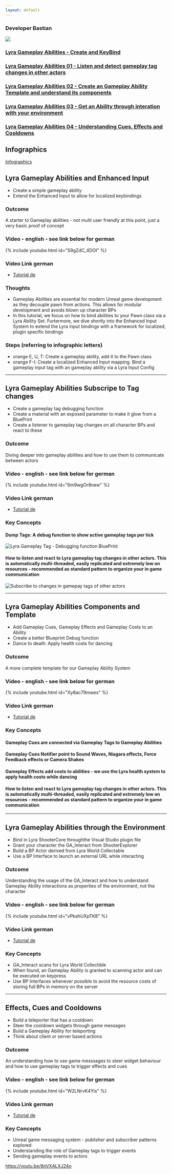 ```yaml
---
layout: default
---
```

### Developer Bastian

<img src="{{site.url}}/www/assets/images/abilities_en.png" style="display: block; margin: auto;" class="medium-zoom-image" />

### [Lyra Gameplay Abilities - Create and KeyBind](#lyra-gameplay-abilities-and-enhanced-input)
### [Lyra Gameplay Abilities 01 - Listen and detect gameplay tag changes in other actors](#lyra-gameplay-abilities-subscripe-to-tag-changes)
### [Lyra Gameplay Abilities 02 - Create an Gameplay Ability Template and understand its components](#lyra-gameplay-abilities-components-and-template)
### [Lyra Gameplay Abilities 03 - Get an Ability through interation with your environment](#lyra-gameplay-abilities-through-the-environment)
### [Lyra Gameplay Abilities 04 - Understanding Cues, Effects and Cooldowns](#effects-cues-and-cooldowns)

## Infographics
[Infographics](https://github.com/DeveloperBastian/Unreal-Lyra-Concepts/blob/main/infographics/Unreal%20Lyra.pdf)

## Lyra Gameplay Abilities and Enhanced Input
*	Create a simple gameplay ability
*	Extend the Enhanced Input to allow for localized keybindings

### Outcome
A starter to Gameplay abilities - not multi user friendly at this point, just a very basic proof of concept

### Video - english - see link below for german
{% include youtube.html id="S9gZdC_4DOI" %}

### Video Link german
*	[Tutorial de](https://youtu.be/L2pJ7EZgras)


### Thoughts
*	Gameplay Abilities are essential for modern Unreal game development as they decouple pawn from actions. This allows for modular development and avoids blown up character BPs
*	In this tutorial, we focus on how to bind abilities to your Pawn class via a Lyra Ability Set. Furtermore, we dive shortly into the Enhanced Input System to extend the Lyra input bindings with a framework for localized, plugin specific bindings

### Steps (referring to infographic letters)
*	orange E, U, T: 	Create a gameplay ability, add it to the Pawn class
*	orange F-I:			Create a localized Enhanced Input mapping. Bind a gameplay input tag with an gameplay ability via a Lyra Input Config

***

## Lyra Gameplay Abilities Subscripe to Tag changes
*	Create a gameplay tag debugging function
*	Create a material with an exposed parameter to make it glow from a BluePrint
*	Create a listener to gameplay tag changes on all character BPs and react to these

### Outcome
Diving deeper into gameplay abilities and how to use them to communicate between actors

### Video - english - see link below for german
{% include youtube.html id="6m9wgOr8new" %}

### Video Link german
*	[Tutorial de](https://youtu.be/BQVGnqnVfJY)

### Key Concepts
####	Dump Tags: A debug function	to show active gameplay tags per tick
![Lyra Gameplay Tag - Debugging function BluePrint](/assets/images/abilities02_dump_tags.png)

####	How to listen and react to Lyra gameplay tag changes in other actors. This is automatically multi-threaded, easily replicated and extremely low on resources - recommended as standard pattern to organize your in game communication
![Subscribe to changes in gamepay tags of other actors](/assets/images/abilities02_sunscripe_to_gameplay_tag_changes.png)

***

## Lyra Gameplay Abilities Components and Template
*	Add Gameplay Cues, Gameplay Effects and Gameplay Costs to an Ability
*	Create a better Blueprint Debug function
*	Dance to death: Apply health costs for dancing

### Outcome
A more complete template for our Gameplay Ability System

### Video - english - see link below for german
{% include youtube.html id="Xy8ac79mwes" %}

### Video Link german
*	[Tutorial de](https://youtu.be/9wQtZi9TMc4)

### Key Concepts
####	Gameplay Cues are connected via Gameplay Tags to Gameplay Abilities
####	Gameplay Cues Notifier point to Sound Waves, Niagara effects, Force Feedback effects or Camera Shakes
####	Gameplay Effects add costs to abilities - we use the Lyra health system to apply health costs while dancing
####	How to listen and react to Lyra gameplay tag changes in other actors. This is automatically multi-threaded, easily replicated and extremely low on resources - recommended as standard pattern to organize your in game communication

***

## Lyra Gameplay Abilities through the Environment
*	Bind in Lyra ShooterCore throughthe Visual Studio plugin file
*	Grant your character the GA_Interact from ShooterExplorer
*	Build a BP Actor derived from Lyra World Collectable
*	Use a BP Interface to launch an external URL while interacting

### Outcome
Understanding the usage of the GA_Interact and how to understand Gameplay Ability interactions as properties of the environment, not the character

### Video - english - see link below for german
{% include youtube.html id="vPkahUXpTK8" %}

### Video Link german
*	[Tutorial de](https://youtu.be/RoAFZHc9lzI)

### Key Concepts
*	GA_Interact scans for Lyra World Collectible
*	When found, an Gameplay Ability is granted to scanning actor and can be executed on keypress
*	Use BP Interfaces whenever possible to avoid the resource costs of storing full BPs in memory on the server

***

## Effects, Cues and Cooldowns
*	Build a teleporter that has a cooldown
*	Steer the cooldown widgets through game messages
*	Build a Gameplay Ability for teleporting
*	Think about client or server based actions

### Outcome
An understanding how to use game messsages to steer widget behaviour and how to use gameplay tags to trigger effects and cues

### Video - english - see link below for german
{% include youtube.html id="W2LNrvK4Yis" %}

### Video Link german
*	[Tutorial de](https://youtu.be/ysFsjkEPnFE)

### Key Concepts
*	Unreal game messaging system - publisher and subscriber patterns explored
*	Understanding the role of  Gameplay tags to trigger events 
*	Sending gameplay events to actors





https://youtu.be/8nVXALXJ24o